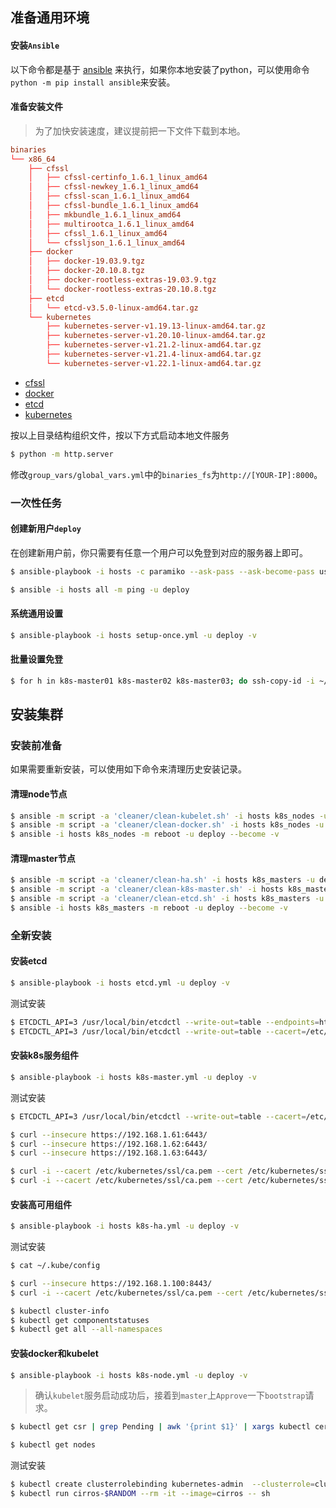 ## 准备通用环境

#### 安装`Ansible`

以下命令都是基于 [ansible](https://docs.ansible.com/ansible/latest/installation_guide/index.html) 来执行，如果你本地安装了python，可以使用命令`python -m pip install ansible`来安装。

#### 准备安装文件

> 为了加快安装速度，建议提前把一下文件下载到本地。

```conf
binaries
└── x86_64
    ├── cfssl
    │   ├── cfssl-certinfo_1.6.1_linux_amd64
    │   ├── cfssl-newkey_1.6.1_linux_amd64
    │   ├── cfssl-scan_1.6.1_linux_amd64
    │   ├── cfssl-bundle_1.6.1_linux_amd64
    │   ├── mkbundle_1.6.1_linux_amd64
    │   ├── multirootca_1.6.1_linux_amd64
    │   ├── cfssl_1.6.1_linux_amd64
    │   └── cfssljson_1.6.1_linux_amd64
    ├── docker
    │   ├── docker-19.03.9.tgz
    │   ├── docker-20.10.8.tgz
    │   ├── docker-rootless-extras-19.03.9.tgz
    │   └── docker-rootless-extras-20.10.8.tgz
    ├── etcd
    │   └── etcd-v3.5.0-linux-amd64.tar.gz
    └── kubernetes
        ├── kubernetes-server-v1.19.13-linux-amd64.tar.gz
        ├── kubernetes-server-v1.20.10-linux-amd64.tar.gz
        ├── kubernetes-server-v1.21.2-linux-amd64.tar.gz
        ├── kubernetes-server-v1.21.4-linux-amd64.tar.gz
        └── kubernetes-server-v1.22.1-linux-amd64.tar.gz
```

- [cfssl](https://github.com/cloudflare/cfssl/releases)
- [docker](https://download.docker.com/linux/static/stable/x86_64/)
- [etcd](https://github.com/etcd-io/etcd/releases)
- [kubernetes](https://storage.googleapis.com/kubernetes-release)

按以上目录结构组织文件，按以下方式启动本地文件服务

```bash
$ python -m http.server
```

修改`group_vars/global_vars.yml`中的`binaries_fs`为`http://[YOUR-IP]:8000`。

### 一次性任务

#### 创建新用户`deploy`

在创建新用户前，你只需要有任意一个用户可以免登到对应的服务器上即可。

```bash
$ ansible-playbook -i hosts -c paramiko --ask-pass --ask-become-pass user-deploy.yml -v

$ ansible -i hosts all -m ping -u deploy
```

#### 系统通用设置

```bash
$ ansible-playbook -i hosts setup-once.yml -u deploy -v 
```

#### 批量设置免登

```bash
$ for h in k8s-master01 k8s-master02 k8s-master03; do ssh-copy-id -i ~/.ssh/id_rsa.pub james@$h; done
```

## 安装集群

### 安装前准备

如果需要重新安装，可以使用如下命令来清理历史安装记录。

#### 清理node节点

```bash
$ ansible -m script -a 'cleaner/clean-kubelet.sh' -i hosts k8s_nodes -u deploy --become -v
$ ansible -m script -a 'cleaner/clean-docker.sh' -i hosts k8s_nodes -u deploy --become -v
$ ansible -i hosts k8s_nodes -m reboot -u deploy --become -v
```

#### 清理master节点

```bash
$ ansible -m script -a 'cleaner/clean-ha.sh' -i hosts k8s_masters -u deploy --become -v
$ ansible -m script -a 'cleaner/clean-k8s-master.sh' -i hosts k8s_masters -u deploy --become -v
$ ansible -m script -a 'cleaner/clean-etcd.sh' -i hosts k8s_masters -u deploy --become -v
$ ansible -i hosts k8s_masters -m reboot -u deploy --become -v
```

### 全新安装

#### 安装etcd


```bash
$ ansible-playbook -i hosts etcd.yml -u deploy -v
```

测试安装

```bash
$ ETCDCTL_API=3 /usr/local/bin/etcdctl --write-out=table --endpoints=http://127.0.0.1:2379 endpoint health
$ ETCDCTL_API=3 /usr/local/bin/etcdctl --write-out=table --cacert=/etc/etcd/ssl/ca.pem --cert=/etc/etcd/ssl/etcd.pem --key=/etc/etcd/ssl/etcd-key.pem --endpoints=https://192.168.1.61:2379,https://192.168.1.62:2379,https://192.168.1.63:2379 endpoint health
```

#### 安装k8s服务组件

```bash
$ ansible-playbook -i hosts k8s-master.yml -u deploy -v
```

测试安装

```bash
$ ETCDCTL_API=3 /usr/local/bin/etcdctl --write-out=table --cacert=/etc/kubernetes/ssl/ca.pem --cert=/etc/etcd/ssl/etcd.pem --key=/etc/etcd/ssl/etcd-key.pem --endpoints=https://192.168.1.61:2379,https://192.168.1.62:2379,https://192.168.1.63:2379 endpoint health

$ curl --insecure https://192.168.1.61:6443/
$ curl --insecure https://192.168.1.62:6443/
$ curl --insecure https://192.168.1.63:6443/

$ curl -i --cacert /etc/kubernetes/ssl/ca.pem --cert /etc/kubernetes/ssl/admin.pem --key /etc/kubernetes/ssl/admin-key.pem https://192.168.1.61:6443
$ curl -i --cacert /etc/kubernetes/ssl/ca.pem --cert /etc/kubernetes/ssl/admin.pem --key /etc/kubernetes/ssl/admin-key.pem https://192.168.1.61:6443/version
```

#### 安装高可用组件

```bash
$ ansible-playbook -i hosts k8s-ha.yml -u deploy -v
```

测试安装

```bash
$ cat ~/.kube/config

$ curl --insecure https://192.168.1.100:8443/
$ curl -i --cacert /etc/kubernetes/ssl/ca.pem --cert /etc/kubernetes/ssl/admin.pem --key /etc/kubernetes/ssl/admin-key.pem https://192.168.1.100:8443/version

$ kubectl cluster-info
$ kubectl get componentstatuses
$ kubectl get all --all-namespaces
```

#### 安装docker和kubelet

```bash
$ ansible-playbook -i hosts k8s-node.yml -u deploy -v
```

> 确认`kubelet`服务启动成功后，接着到`master`上`Approve`一下`bootstrap`请求。

```bash
$ kubectl get csr | grep Pending | awk '{print $1}' | xargs kubectl certificate approve

$ kubectl get nodes
```

测试安装

```bash
$ kubectl create clusterrolebinding kubernetes-admin  --clusterrole=cluster-admin --user=kubernetes
$ kubectl run cirros-$RANDOM --rm -it --image=cirros -- sh
```